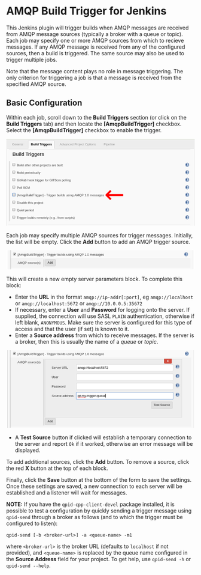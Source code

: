 # AMQP Build Trigger for Jenkins
This Jenkins plugin will trigger builds when AMQP messages are received from AMQP message sources (typically a broker with a queue or topic). Each job may specify one or more AMQP sources from which to recieve messages. If any AMQP message is received from any of the configured sources, then a build is triggered. The same source may also be used to trigger multiple jobs.

Note that the message content plays no role in message triggering. The only criterion for triggering a job is that a message is received from the specified AMQP source.

## Basic Configuration
Within each job, scroll down to the **Build Triggers** section (or click on the **Build Triggers** tab) and then locate the **[AmqpBuildTrigger]** checkbox. Select the **[AmqpBuildTrigger]** checkbox to enable the trigger.

![AMQP Build Trigger location](images/image_A.png)

Each job may specify multiple AMQP sources for trigger messages. Initially, the list will be empty. Click the **Add** button to add an AMQP trigger source.

![Adding a new AMQP server](images/image_B.png)

This will create a new empty server parameters block. To complete this block:

* Enter the **URL** in the format `amqp://ip-addr[:port]`, eg `amqp://localhost` or `amqp://localhost:5672` or `amqp://10.0.0.5:35672`
* If necessary, enter a **User** and **Password** for logging onto the server. If supplied, the connection will use SASL `PLAIN` authentication, otherwise if left blank, `ANONYMOUS`. Make sure the server is configured for this type of access and that the user (if set) is known to it.
* Enter a **Source address** from which to receive messages. If the server is a broker, then this is usually the name of a *queue* or *topic*.

![Server properties block](images/image_C.png)

* A **Test Source** button if clicked will establish a temporary connection to the server and report `Ok` if it worked, otherwise an error message will be displayed.

To add additional sources, click the **Add** button. To remove a source, click the red **X** button at the top of each block.

Finally, click the **Save** button at the bottom of the form to save the settings. Once these settings are saved, a new connection to each server will be established and a listener will wait for messages.

**NOTE:** If you have the `qpid-cpp-client-devel` package installed, it is possible to test a configuration by quickly sending a trigger message using `qpid-send` through a broker as follows (and to which the trigger must be configured to listen):
```
qpid-send [-b <broker-url>] -a <queue-name> -m1
```
where `<broker-url>` is the broker URL (defaults to `localhost` if not provided), and `<queue-name>` is replaced by the queue name configured in the **Source Address** field for your project. To get help, use `qpid-send -h` or `qpid-send --help`.
